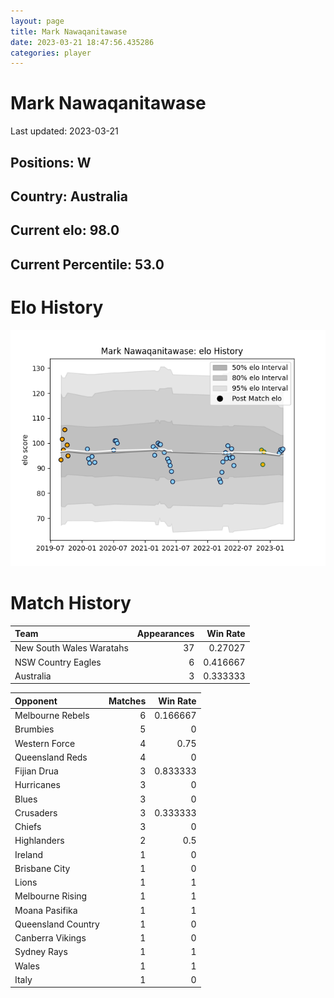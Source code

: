 ```yaml
---  
layout: page  
title: Mark Nawaqanitawase  
date: 2023-03-21 18:47:56.435286  
categories: player  
---
```

# Mark Nawaqanitawase


Last updated: 2023-03-21
## Positions: W

## Country: Australia

## Current elo: 98.0

## Current Percentile: 53.0

# Elo History


![elo history](history_MarkNawaqanitawase.png)
# Match History


| Team                     |   Appearances |   Win Rate |
|:-------------------------|--------------:|-----------:|
| New South Wales Waratahs |            37 |   0.27027  |
| NSW Country Eagles       |             6 |   0.416667 |
| Australia                |             3 |   0.333333 |

| Opponent           |   Matches |   Win Rate |
|:-------------------|----------:|-----------:|
| Melbourne Rebels   |         6 |   0.166667 |
| Brumbies           |         5 |   0        |
| Western Force      |         4 |   0.75     |
| Queensland Reds    |         4 |   0        |
| Fijian Drua        |         3 |   0.833333 |
| Hurricanes         |         3 |   0        |
| Blues              |         3 |   0        |
| Crusaders          |         3 |   0.333333 |
| Chiefs             |         3 |   0        |
| Highlanders        |         2 |   0.5      |
| Ireland            |         1 |   0        |
| Brisbane City      |         1 |   0        |
| Lions              |         1 |   1        |
| Melbourne Rising   |         1 |   1        |
| Moana Pasifika     |         1 |   1        |
| Queensland Country |         1 |   0        |
| Canberra Vikings   |         1 |   0        |
| Sydney Rays        |         1 |   1        |
| Wales              |         1 |   1        |
| Italy              |         1 |   0        |